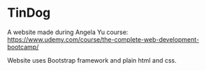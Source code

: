 # TinDog
A website made during Angela Yu course: https://www.udemy.com/course/the-complete-web-development-bootcamp/

Website uses Bootstrap framework and plain html and css.
